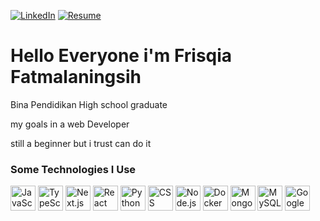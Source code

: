 [![LinkedIn](https://img.shields.io/badge/LinkedIn-Profile-blue?style=flat&logo=linkedin)](https://www.linkedin.com/in/frisqia-fatmalaningsih-325967221/)
[![Resume](https://img.shields.io/badge/Resume-View-red?style=flat&logo=google-drive)](https://docs.google.com/document/d/1nEDnag8t90e_RDDduG1zx_XXOUD-pLVCeEp7bp-xDbc/edit?usp=sharing)
  
# Hello Everyone i'm Frisqia Fatmalaningsih

Bina Pendidikan High school graduate

my goals in a web Developer

still a beginner but i trust can do it


### Some Technologies I Use
<p>
  <!-- JavaScript -->
  <img src="https://cdn.jsdelivr.net/gh/devicons/devicon/icons/javascript/javascript-original.svg" alt="JavaScript" width="40" height="40"/>

  <!-- TypeScript -->
  <img src="https://cdn.jsdelivr.net/gh/devicons/devicon/icons/typescript/typescript-original.svg" alt="TypeScript" width="40" height="40"/>

  <!-- Next.js -->
  <img src="https://cdn.jsdelivr.net/gh/devicons/devicon/icons/nextjs/nextjs-original-wordmark.svg" alt="Next.js" width="40" height="40"/>

  <!-- React -->
  <img src="https://cdn.jsdelivr.net/gh/devicons/devicon/icons/react/react-original.svg" alt="React" width="40" height="40"/>

  <!-- Python -->
  <img src="https://cdn.jsdelivr.net/gh/devicons/devicon/icons/python/python-original.svg" alt="Python" width="40" height="40"/>

  <!-- CSS -->
  <img src="https://cdn.jsdelivr.net/gh/devicons/devicon/icons/css3/css3-original.svg" alt="CSS" width="40" height="40"/>

  <!-- Node.js -->
  <img src="https://cdn.jsdelivr.net/gh/devicons/devicon/icons/nodejs/nodejs-original.svg" alt="Node.js" width="40" height="40"/>

  <!-- Docker -->
  <img src="https://cdn.jsdelivr.net/gh/devicons/devicon/icons/docker/docker-original.svg" alt="Docker" width="40" height="40"/>

  <!-- MongoDB -->
  <img src="https://cdn.jsdelivr.net/gh/devicons/devicon/icons/mongodb/mongodb-original.svg" alt="MongoDB" width="40" height="40"/>

  <!-- MySQL -->
  <img src="https://cdn.jsdelivr.net/gh/devicons/devicon/icons/mysql/mysql-original.svg" alt="MySQL" width="40" height="40"/>

  <!-- Google Cloud -->
  <img src="https://cdn.jsdelivr.net/gh/devicons/devicon/icons/googlecloud/googlecloud-original.svg" alt="Google Cloud" width="40" height="40"/>
</p>



